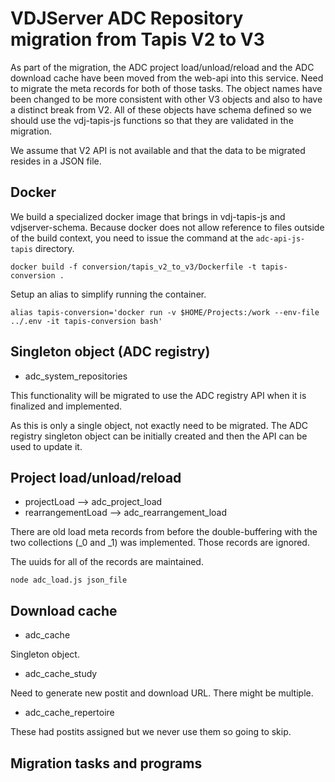 # VDJServer ADC Repository migration from Tapis V2 to V3

As part of the migration, the ADC project load/unload/reload and the
ADC download cache have been moved from the web-api into this service.
Need to migrate the meta records for both of those tasks. The object
names have been changed to be more consistent with other V3 objects and
also to have a distinct break from V2. All of these objects have schema
defined so we should use the vdj-tapis-js functions so that they are
validated in the migration.

We assume that V2 API is not available and that the data to be migrated
resides in a JSON file.

## Docker

We build a specialized docker image that brings in vdj-tapis-js and vdjserver-schema.
Because docker does not allow reference to files outside of the build context, you
need to issue the command at the `adc-api-js-tapis` directory.

```
docker build -f conversion/tapis_v2_to_v3/Dockerfile -t tapis-conversion .
```

Setup an alias to simplify running the container.

```
alias tapis-conversion='docker run -v $HOME/Projects:/work --env-file ../.env -it tapis-conversion bash'
```

## Singleton object (ADC registry)

- adc_system_repositories

This functionality will be migrated to use the ADC registry API
when it is finalized and implemented.

As this is only a single object, not exactly need to be migrated.
The ADC registry singleton object can be initially created and then
the API can be used to update it.

## Project load/unload/reload

- projectLoad --> adc_project_load
- rearrangementLoad --> adc_rearrangement_load

There are old load meta records from before the double-buffering with the
two collections (_0 and _1) was implemented. Those records are ignored.

The uuids for all of the records are maintained.

```
node adc_load.js json_file
```

## Download cache

- adc_cache

Singleton object.

- adc_cache_study

Need to generate new postit and download URL. There might be multiple.

- adc_cache_repertoire

These had postits assigned but we never use them so going to skip.

## Migration tasks and programs

